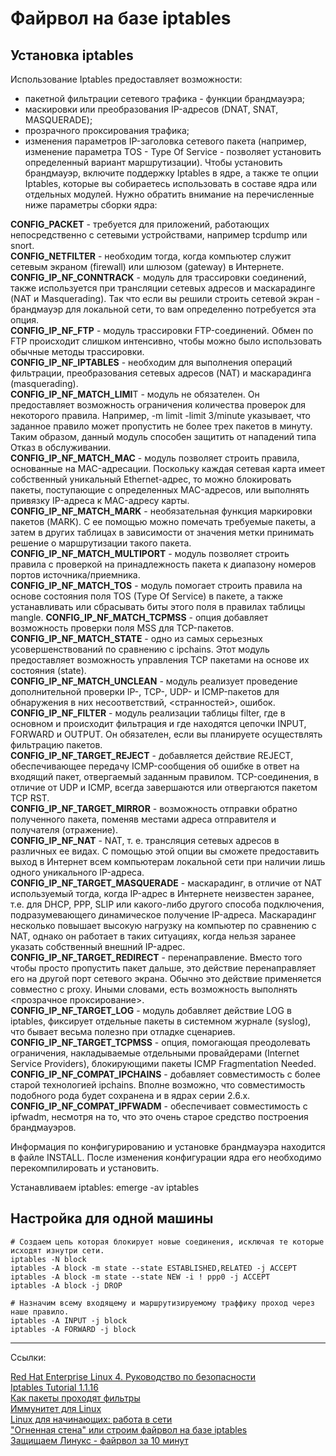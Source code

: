 # Файрвол на базе iptables
##  Установка iptables
Использование Iptables предоставляет возможности:
- пакетной фильтрации сетевого трафика - функции брандмауэра;
- маскировки или преобразования IP-адресов (DNAT, SNAT, MASQUERADE);
- прозрачного проксирования трафика;
- изменения параметров IP-заголовка сетевого пакета (например, изменение параметра TOS - Type Of Service - позволяет установить определенный вариант маршрутизации).
Чтобы установить брандмауэр, включите поддержку Iptables в ядре, а также те опции Iptables, которые вы собираетесь использовать в составе ядра или отдельных модулей. Нужно обратить внимание на перечисленные ниже параметры сборки ядра:

**CONFIG_PACKET** - требуется для приложений, работающих непосредственно с сетевыми устройствами, например tcpdump или snort.  
**CONFIG_NETFILTER** - необходим тогда, когда компьютер служит сетевым экраном (firewall) или шлюзом (gateway) в Интернете.  
**CONFIG_IP_NF_CONNTRACK** - модуль для трассировки соединений, также используется при трансляции сетевых адресов и маскарадинге (NAT и Masquerading). Так что если вы решили строить сетевой экран - брандмауэр для локальной сети, то вам определенно потребуется эта опция.  
**CONFIG_IP_NF_FTP** - модуль трассировки FTP-соединений. Обмен по FTP происходит слишком интенсивно, чтобы можно было использовать обычные методы трассировки.  
**CONFIG_IP_NF_IPTABLES** - необходим для выполнения операций фильтрации, преобразования сетевых адресов (NAT) и маскарадинга (masquerading).  
**CONFIG_IP_NF_MATCH_LIMI**T - модуль не обязателен. Он предоставляет возможность ограничения количества проверок для некоторого правила. Например, -m limit -limit 3/minute указывает, что заданное правило может пропустить не более трех пакетов в минуту. Таким образом, данный модуль способен защитить от нападений типа Отказ в обслуживании.  
**CONFIG_IP_NF_MATCH_MAC** - модуль позволяет строить правила, основанные на MAC-адресации. Поскольку каждая сетевая карта имеет собственный уникальный Ethernet-адрес, то можно блокировать пакеты, поступающие с определенных MAC-адресов, или выполнять привязку IP-адреса к MAC-адресу карты.  
**CONFIG_IP_NF_MATCH_MARK** - необязательная функция маркировки пакетов (MARK). С ее помощью можно помечать требуемые пакеты, а затем в других таблицах в зависимости от значения метки принимать решение о маршрутизации такого пакета.  
**CONFIG_IP_NF_MATCH_MULTIPORT** - модуль позволяет строить правила с проверкой на принадлежность пакета к диапазону номеров портов источника/приемника.  
**CONFIG_IP_NF_MATCH_TOS** - модуль помогает строить правила на основе состояния поля TOS (Type Of Service) в пакете, а также устанавливать или сбрасывать биты этого поля в правилах таблицы mangle.
**CONFIG_IP_NF_MATCH_TCPMSS** - опция добавляет возможность проверки поля MSS для TCP-пакетов.  
**CONFIG_IP_NF_MATCH_STATE** - одно из самых серьезных усовершенствований по сравнению с ipchains. Этот модуль предоставляет возможность управления TCP пакетами на основе их состояния (state).  
**CONFIG_IP_NF_MATCH_UNCLEAN** - модуль реализует проведение дополнительной проверки IP-, TCP-, UDP- и ICMP-пакетов для обнаружения в них несоответствий, <странностей>, ошибок.  
**CONFIG_IP_NF_FILTER** - модуль реализации таблицы filter, где в основном и происходит фильтрация и где находятся цепочки INPUT, FORWARD и OUTPUT. Он обязателен, если вы планируете осуществлять фильтрацию пакетов.  
**CONFIG_IP_NF_TARGET_REJECT** - добавляется действие REJECT, обеспечивающее передачу ICMP-сообщения об ошибке в ответ на входящий пакет, отвергаемый заданным правилом. TCP-соединения, в отличие от UDP и ICMP, всегда завершаются или отвергаются пакетом TCP RST.  
**CONFIG_IP_NF_TARGET_MIRROR** - возможность отправки обратно полученного пакета, поменяв местами адреса отправителя и получателя (отражение).  
**CONFIG_IP_NF_NAT** - NAT, т. е. трансляция сетевых адресов в различных ее видах. С помощью этой опции вы сможете предоставить выход в Интернет всем компьютерам локальной сети при наличии лишь одного уникального IP-адреса.  
**CONFIG_IP_NF_TARGET_MASQUERADE** - маскарадинг, в отличие от NAT используемый тогда, когда IP-адрес в Интернете неизвестен заранее, т.е. для DHCP, PPP, SLIP или какого-либо другого способа подключения, подразумевающего динамическое получение IP-адреса. Маскарадинг несколько повышает высокую нагрузку на компьютер по сравнению с NAT, однако он работает в таких ситуациях, когда нельзя заранее указать собственный внешний IP-адрес.  
**CONFIG_IP_NF_TARGET_REDIRECT** - перенаправление. Вместо того чтобы просто пропустить пакет дальше, это действие перенаправляет его на другой порт сетевого экрана. Обычно это действие применяется совместно с proxy. Иными словами, есть возможность выполнять <прозрачное проксирование>.  
**CONFIG_IP_NF_TARGET_LOG** - модуль добавляет действие LOG в iptables, фиксирует отдельные пакеты в системном журнале (syslog), что бывает весьма полезно при отладке сценариев.  
**CONFIG_IP_NF_TARGET_TCPMSS** - опция, помогающая преодолевать ограничения, накладываемые отдельными провайдерами (Internet Service Providers), блокирующими пакеты ICMP Fragmentation Needed.  
**CONFIG_IP_NF_COMPAT_IPCHAINS** - добавляет совместимость с более старой технологией ipchains. Вполне возможно, что совместимость подобного рода будет сохранена и в ядрах серии 2.6.x.  
**CONFIG_IP_NF_COMPAT_IPFWADM** - обеспечивает совместимость с ipfwadm, несмотря на то, что это очень старое средство построения брандмауэров.

Информация по конфигурированию и установке брандмауэра находится в файле INSTALL. После изменения конфигурации ядра его необходимо перекомпилировать и установить.

Устанавливаем iptables:
  emerge -av iptables

##  Настройка для одной машины
```
# Создаем цепь которая блокирует новые соединения, исключая те которые исходят изнутри сети.
iptables -N block
iptables -A block -m state --state ESTABLISHED,RELATED -j ACCEPT
iptables -A block -m state --state NEW -i ! ppp0 -j ACCEPT
iptables -A block -j DROP

# Назначим всему входящему и маршрутизируемому траффику проход через наше правило.
iptables -A INPUT -j block
iptables -A FORWARD -j block
```

---------------------------
Ссылки:

[Red Hat Enterprise Linux 4. Руководство по безопасности](http://www.rhd.ru/docs/manuals/enterprise/RHEL-4-Manual/security-guide/index.html)  
[Iptables Tutorial 1.1.16](http://rus-linux.net/MyLDP/sec/iptables-tutorial.html)  
[Как пакеты проходят фильтры](http://rus-linux.net/MyLDP/HOWTO-ru/Packet-Filtering-HOWTO/packet-filtering-HOWTO-6.html)  
[Иммунитет для Linux](http://www.compdoc.ru/os/Linux/immunitet/)  
[Linux для начинающих: работа в сети](http://www.compdoc.ru/os/Linux/work-in-network/)  
["Огненная стена" или строим файрвол на базе iptables](http://linuxportal.ru/entry.php/P1730_0_3_0/)  
[Защищаем Линукс - файрвол за 10 минут](http://asplinux.net/node/18)  
